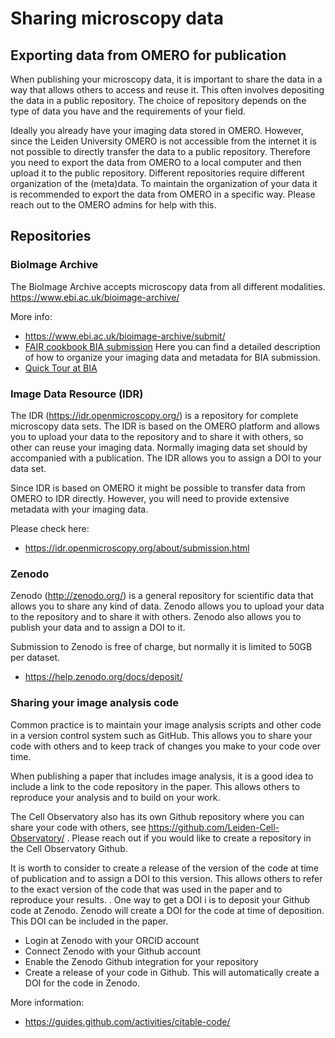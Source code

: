 # Sharing microscopy data

## Exporting data from OMERO for publication
    
When publishing your microscopy data, it is important to share the data in a way that allows others to access and reuse it. This often involves depositing the data in a public repository. The choice of repository depends on the type of data you have and the requirements of your field.

Ideally you already have your imaging data stored in OMERO. However, since the Leiden University OMERO is not accessible from the internet it is not possible to directly transfer the data to a public repository. Therefore you need to export the data from OMERO to a local computer and then upload it to the public repository. Different repositories require different organization of the (meta)data. To maintain the organization of your data it is recommended to export the data from OMERO in a specific way. Please reach out to the OMERO admins for help with this.

## Repositories 

### BioImage Archive

The BioImage Archive accepts microscopy data from all different modalities. <https://www.ebi.ac.uk/bioimage-archive/> 

More info:  
  - <https://www.ebi.ac.uk/bioimage-archive/submit/>  
  - [FAIR cookbook BIA submission](https://faircookbook.elixir-europe.org/content/recipes/applied-examples/BIA_submission.html) Here you can find a detailed description of how to organize your imaging data and metadata for BIA submission.  
  - [Quick Tour at BIA](https://www.ebi.ac.uk/training/online/courses/bioimage-archive-quick-tour/)  

### Image Data Resource (IDR)


The IDR (<https://idr.openmicroscopy.org/>) is a repository for complete microscopy data sets. The IDR is based on the OMERO platform and allows you to upload your data to the repository and to share it with others, so other can reuse your imaging data. Normally imaging data set should by accompanied with a publication. The IDR allows you to assign a DOI to your data set.

Since IDR is based on OMERO it might be possible to transfer data from OMERO to IDR directly. However, you will need to provide extensive metadata with your imaging data.

Please check here:  
- <https://idr.openmicroscopy.org/about/submission.html>

### Zenodo


Zenodo (<http://zenodo.org/>) is a general repository for scientific data that allows you to share any kind of data. Zenodo allows you to upload your data to the repository and to share it with others. Zenodo also allows you to publish your data and to assign a DOI to it.

Submission to Zenodo is free of charge, but normally it is limited to 50GB per dataset.

- <https://help.zenodo.org/docs/deposit/>

### Sharing your image analysis code
Common practice is to maintain your image analysis scripts and other code in a version control system such as GitHub. This allows you to share your code with others and to keep track of changes you make to your code over time.

When publishing a paper that includes image analysis, it is a good idea to include a link to the code repository in the paper. This allows others to reproduce your analysis and to build on your work.

The Cell Observatory also has its own Github repository where you can share your code with others, see <https://github.com/Leiden-Cell-Observatory/> . Please reach out if you would like to create a repository in the Cell Observatory Github.

It is worth to consider to create a release of the version of the code at time of publication and to assign a DOI to this version. This allows others to refer to the exact version of the code that was used in the paper and to reproduce your results.
.
One way to get a DOI i is to deposit your Github code at Zenodo. Zenodo will create a DOI for the code at time of deposition. This DOI can be included in the paper. 
- Login at Zenodo with your ORCID account
- Connect Zenodo with your Github account
- Enable the Zenodo Github integration for your repository
- Create a release of your code in Github. This will automatically create a DOI for the code in Zenodo.

More information:
- <https://guides.github.com/activities/citable-code/>